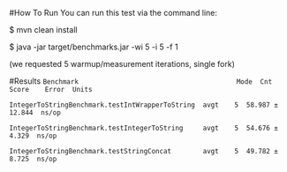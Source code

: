 #How To Run
You can run this test via the command line:

$ mvn clean install

$ java -jar target/benchmarks.jar -wi 5 -i 5 -f 1

(we requested 5 warmup/measurement iterations, single fork)

#Results
`Benchmark                                        Mode  Cnt   Score    Error  Units`

`IntegerToStringBenchmark.testIntWrapperToString  avgt    5  58.987 ± 12.844  ns/op`

`IntegerToStringBenchmark.testIntegerToString     avgt    5  54.676 ±  4.329  ns/op`

`IntegerToStringBenchmark.testStringConcat        avgt    5  49.782 ±  8.725  ns/op`
